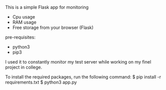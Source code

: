 This is a simple Flask app for monitoring 
- Cpu usage
- RAM usage
- Free storage
from your browser (Flask)

pre-requisites:
- python3
- pip3

I used it to constantly monitor my test server while working on my finel project in college.

To install the required packages, run the following command:
$ pip install -r requirements.txt
$ python3 app.py
